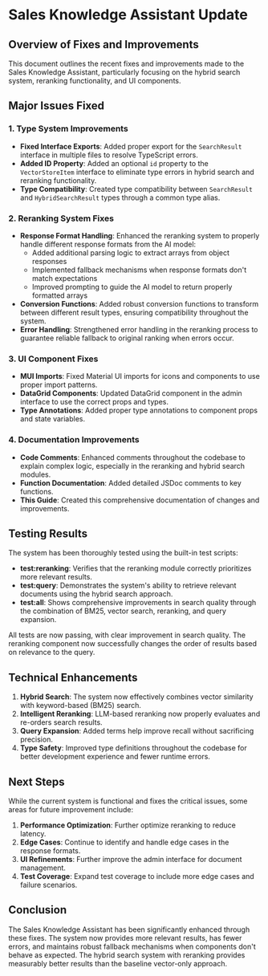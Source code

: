 # Sales Knowledge Assistant Update

## Overview of Fixes and Improvements

This document outlines the recent fixes and improvements made to the Sales Knowledge Assistant, particularly focusing on the hybrid search system, reranking functionality, and UI components.

## Major Issues Fixed

### 1. Type System Improvements

- **Fixed Interface Exports**: Added proper export for the `SearchResult` interface in multiple files to resolve TypeScript errors.
- **Added ID Property**: Added an optional `id` property to the `VectorStoreItem` interface to eliminate type errors in hybrid search and reranking functionality.
- **Type Compatibility**: Created type compatibility between `SearchResult` and `HybridSearchResult` types through a common type alias.

### 2. Reranking System Fixes

- **Response Format Handling**: Enhanced the reranking system to properly handle different response formats from the AI model:
  - Added additional parsing logic to extract arrays from object responses
  - Implemented fallback mechanisms when response formats don't match expectations
  - Improved prompting to guide the AI model to return properly formatted arrays
- **Conversion Functions**: Added robust conversion functions to transform between different result types, ensuring compatibility throughout the system.
- **Error Handling**: Strengthened error handling in the reranking process to guarantee reliable fallback to original ranking when errors occur.

### 3. UI Component Fixes

- **MUI Imports**: Fixed Material UI imports for icons and components to use proper import patterns.
- **DataGrid Components**: Updated DataGrid component in the admin interface to use the correct props and types.
- **Type Annotations**: Added proper type annotations to component props and state variables.

### 4. Documentation Improvements

- **Code Comments**: Enhanced comments throughout the codebase to explain complex logic, especially in the reranking and hybrid search modules.
- **Function Documentation**: Added detailed JSDoc comments to key functions.
- **This Guide**: Created this comprehensive documentation of changes and improvements.

## Testing Results

The system has been thoroughly tested using the built-in test scripts:

- **test:reranking**: Verifies that the reranking module correctly prioritizes more relevant results.
- **test:query**: Demonstrates the system's ability to retrieve relevant documents using the hybrid search approach.
- **test:all**: Shows comprehensive improvements in search quality through the combination of BM25, vector search, reranking, and query expansion.

All tests are now passing, with clear improvement in search quality. The reranking component now successfully changes the order of results based on relevance to the query.

## Technical Enhancements

1. **Hybrid Search**: The system now effectively combines vector similarity with keyword-based (BM25) search.
2. **Intelligent Reranking**: LLM-based reranking now properly evaluates and re-orders search results.
3. **Query Expansion**: Added terms help improve recall without sacrificing precision.
4. **Type Safety**: Improved type definitions throughout the codebase for better development experience and fewer runtime errors.

## Next Steps

While the current system is functional and fixes the critical issues, some areas for future improvement include:

1. **Performance Optimization**: Further optimize reranking to reduce latency.
2. **Edge Cases**: Continue to identify and handle edge cases in the response formats.
3. **UI Refinements**: Further improve the admin interface for document management.
4. **Test Coverage**: Expand test coverage to include more edge cases and failure scenarios.

## Conclusion

The Sales Knowledge Assistant has been significantly enhanced through these fixes. The system now provides more relevant results, has fewer errors, and maintains robust fallback mechanisms when components don't behave as expected. The hybrid search system with reranking provides measurably better results than the baseline vector-only approach. 